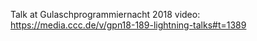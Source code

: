 Talk at Gulaschprogrammiernacht 2018
video: https://media.ccc.de/v/gpn18-189-lightning-talks#t=1389

